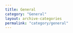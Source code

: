 ```yaml
---
title: General
category: "General"
layout: archive-categories
permalink: "category/general"
---
```

